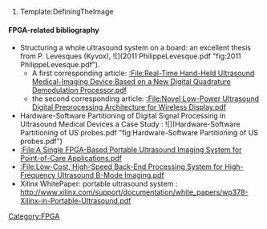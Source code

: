 1.  Template:DefiningTheImage

#### **FPGA-related bibliography**

-   Structuring a whole ultrasound system on a board: an excellent
    thesis from P. Levesques (Kyvox),
    ![](2011 PhilippeLevesque.pdf "fig:2011 PhilippeLevesque.pdf").
    -   A first corresponding article: [:File:Real-Time Hand-Held
        Ultrasound Medical-Imaging Device Based on a New Digital
        Quadrature Demodulation
        Processor.pdf](:File:Real-Time_Hand-Held_Ultrasound_Medical-Imaging_Device_Based_on_a_New_Digital_Quadrature_Demodulation_Processor.pdf "wikilink")
    -   the second corresponding article: [:File:Novel Low-Power
        Ultrasound Digital Preprocessing Architecture for Wireless
        Display.pdf](:File:Novel_Low-Power_Ultrasound_Digital_Preprocessing_Architecture_for_Wireless_Display.pdf "wikilink")
-   Hardware-Software Partitioning of Digital Signal Processing in
    Ultrasound Medical Devices a Case Study :
    ![](Hardware-Software Partitioning of US probes.pdf "fig:Hardware-Software Partitioning of US probes.pdf")
-   [:File:A Single FPGA-Based Portable Ultrasound Imaging System for
    Point-of-Care
    Applications.pdf](:File:A_Single_FPGA-Based_Portable_Ultrasound_Imaging_System_for_Point-of-Care_Applications.pdf "wikilink")
-   [:File:Low-Cost, High-Speed Back-End Processing System for
    High-Frequency Ultrasound B-Mode
    Imaging.pdf](:File:Low-Cost,_High-Speed_Back-End_Processing_System_for_High-Frequency_Ultrasound_B-Mode_Imaging.pdf "wikilink")
-   Xilinx WhitePaper: portable ultrasound system :
    <http://www.xilinx.com/support/documentation/white_papers/wp378-Xilinx-in-Portable-Ultrasound.pdf>

<Category:FPGA>
